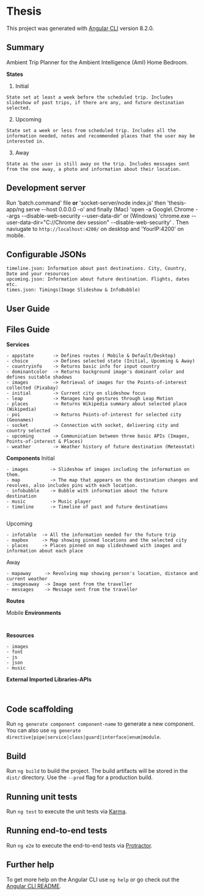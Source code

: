 # Thesis 

This project was generated with [Angular CLI](https://github.com/angular/angular-cli) version 8.2.0.

## Summary
Ambient Trip Planner for the Ambient Intelligence (AmI) Home Bedroom.


**States**
1) Initial
```
State set at least a week before the scheduled trip. Includes slideshow of past trips, if there are any, and future destination selected.
```
2) Upcoming
```
State set a week or less from scheduled trip. Includes all the information needed, notes and recommended places that the user may be interested in.
```

3) Away

```
State as the user is still away on the trip. Includes messages sent from the one away, a photo and information about their location.
```
## Development server

Run 'batch.command' file 
**or** 
'socket-server/node index.js' then 'thesis-app/ng serve --host 0.0.0.0 -o' and finally (Mac) 'open -a Google\ Chrome --args --disable-web-security --user-data-dir' or (Windows) 'chrome.exe --user-data-dir="C://Chrome dev session" --disable-web-security' . Then naviugate to `http://localhost:4200/` on desktop and 'YourIP:4200' on mobile.

## Configurable JSONs

    timeline.json: Information about past destinations. City, Country, Date and your resources
    upcoming.json: Information about future destination. Flights, dates etc.
    times.json: Timings(Image Slideshow & InfoBubble)

## User Guide 


## Files Guide

**Services**
```
- appstate       -> Defines routes ( Mobile & Default/Desktop)
- choice         -> Defines selected state (Initial, Upcoming & Away)
- countryinfo    -> Returns basic info for input country 
- dominantcolor  -> Returns background image's dominant color and defines suitable shadows
- images         -> Retrieval of images for the Points-of-interest collected (Pixabay)
- initial        -> Current city on slideshow focus
- leap           -> Manages hand gestures through Leap Motion
- places         -> Returns Wikipedia summary about selected place (Wikipedia)
- poi            -> Returns Points-of-interest for selected city (Geonames)
- socket         -> Connection with socket, delivering city and country selected
- upcoming       -> Communication between three basic APIs (Images, Points-of-interest & Places)
- weather        -> Weather history of future destination (Meteostat)

```
**Components**
Initial
```
- images        -> Slideshow of images including the information on them.
- map           -> The map that appears on the destination changes and revolves, also includes pins with each location.
- infobubble    -> Bubble with information about the future destination
- music         -> Music player 
- timeline      -> Timeline of past and future destinations


```
Upcoming
```
- infotable  -> All the information needed for the future trip
- mapbox     -> Map showing pinned locations and the selected city
- places     -> Places pinned on map slideshowed with images and information about each place

```
Away
```
- mapaway     -> Revolving map showing person's location, distance and current weather
- imagesaway  -> Image sent from the traveller
- messages    -> Message sent from the traveller

```
**Routes**

Mobile
**Environments**
```


```
**Resources**
```
- images
- font
- js
- json
- music

```
**External Imported Libraries-APIs**
```


```






<!--![alt text](guide/states.png)
![alt text](guide/initial.png)
![alt text](guide/upcoming.png)
![alt text](guide/away.png)-->

## Code scaffolding

Run `ng generate component component-name` to generate a new component. You can also use `ng generate directive|pipe|service|class|guard|interface|enum|module`.

## Build

Run `ng build` to build the project. The build artifacts will be stored in the `dist/` directory. Use the `--prod` flag for a production build.

## Running unit tests

Run `ng test` to execute the unit tests via [Karma](https://karma-runner.github.io).

## Running end-to-end tests

Run `ng e2e` to execute the end-to-end tests via [Protractor](http://www.protractortest.org/).

## Further help

To get more help on the Angular CLI use `ng help` or go check out the [Angular CLI README](https://github.com/angular/angular-cli/blob/master/README.md).
